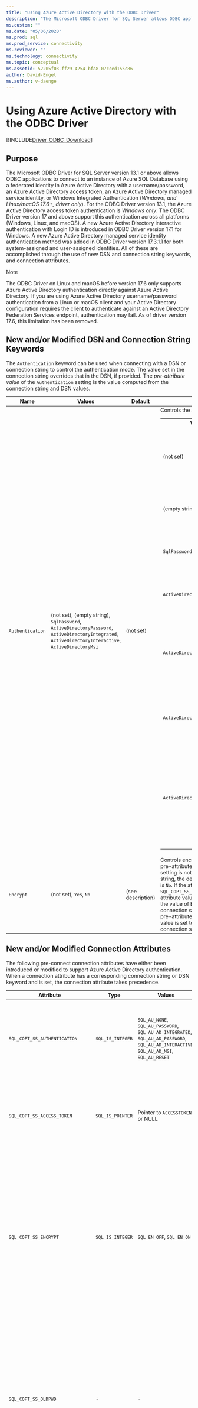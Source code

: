 ```yaml
---
title: "Using Azure Active Directory with the ODBC Driver"
description: "The Microsoft ODBC Driver for SQL Server allows ODBC applications to connect to an instance of Azure SQL Database using Azure Active Directory."
ms.custom: ""
ms.date: "05/06/2020"
ms.prod: sql
ms.prod_service: connectivity
ms.reviewer: ""
ms.technology: connectivity
ms.topic: conceptual
ms.assetid: 52205f03-ff29-4254-bfa8-07cced155c86
author: David-Engel
ms.author: v-daenge
---
```

# Using Azure Active Directory with the ODBC Driver
[!INCLUDE[Driver_ODBC_Download](../../includes/driver_odbc_download.md)]

## Purpose

The Microsoft ODBC Driver for SQL Server version 13.1 or above allows ODBC applications to connect to an instance of Azure SQL Database using a federated identity in Azure Active Directory with a username/password, an Azure Active Directory access token, an Azure Active Directory managed service identity, or Windows Integrated Authentication (_Windows, and Linux/macOS 17.6+, driver only_). For the ODBC Driver version 13.1, the Azure Active Directory access token authentication is _Windows only_. The ODBC Driver version 17 and above support this authentication across all platforms (Windows, Linux, and macOS). A new Azure Active Directory interactive authentication with Login ID is introduced in ODBC Driver version 17.1 for Windows. A new Azure Active Directory managed service identity authentication method was added in ODBC Driver version 17.3.1.1 for both system-assigned and user-assigned identities. All of these are accomplished through the use of new DSN and connection string keywords, and connection attributes.

> [!NOTE]
> The ODBC Driver on Linux and macOS before version 17.6 only supports Azure Active Directory authentication directly against Azure Active Directory. If you are using Azure Active Directory username/password authentication from a Linux or macOS client and your Active Directory configuration requires the client to authenticate against an Active Directory Federation Services endpoint, authentication may fail. As of driver version 17.6, this limitation has been removed.

## New and/or Modified DSN and Connection String Keywords

The `Authentication` keyword can be used when connecting with a DSN or connection string to control the authentication mode. The value set in the connection string overrides that in the DSN, if provided. The _pre-attribute value_ of the `Authentication` setting is the value computed from the connection string and DSN values.

|Name|Values|Default|Description|
|-|-|-|-|
|`Authentication`|(not set), (empty string), `SqlPassword`, `ActiveDirectoryPassword`, `ActiveDirectoryIntegrated`, `ActiveDirectoryInteractive`, `ActiveDirectoryMsi` |(not set)|Controls the authentication mode.<table><tr><th>Value<th>Description<tr><td>(not set)<td>Authentication mode determined by other keywords (existing legacy connection options.)<tr><td>(empty string)<td>(Connection string only.) Override and unset an `Authentication` value set in the DSN.<tr><td>`SqlPassword`<td>Directly authenticate to a SQL Server instance using a username and password.<tr><td>`ActiveDirectoryPassword`<td>Authenticate with an Azure Active Directory identity using a username and password.<tr><td>`ActiveDirectoryIntegrated`<td>_Windows, and Linux/Mac 17.6+, driver only_. Authenticate with an Azure Active Directory identity using integrated authentication.<tr><td>`ActiveDirectoryInteractive`<td>_Windows driver only_. Authenticate with an Azure Active Directory identity using interactive authentication.<tr><td>`ActiveDirectoryMsi`<td>Authenticate with Azure Active Directory identity using managed service identity authentication. For user-assigned identity, UID is set to the object ID of the user identity.</table>|
|`Encrypt`|(not set), `Yes`, `No`|(see description)|Controls encryption for a connection. If the pre-attribute value of the `Authentication` setting is not _none_ in the DSN or connection string, the default is `Yes`. Otherwise, the default is `No`. If the attribute `SQL_COPT_SS_AUTHENTICATION` overrides the pre-attribute value of `Authentication`, explicitly set the value of Encryption in the DSN or connection string or connection attribute. The pre-attribute value of Encryption is `Yes` if the value is set to `Yes` in either the DSN or connection string.|

## New and/or Modified Connection Attributes

The following pre-connect connection attributes have either been introduced or modified to support Azure Active Directory authentication. When a connection attribute has a corresponding connection string or DSN keyword and is set, the connection attribute takes precedence.

|Attribute|Type|Values|Default|Description|
|-|-|-|-|-|
|`SQL_COPT_SS_AUTHENTICATION`|`SQL_IS_INTEGER`|`SQL_AU_NONE`, `SQL_AU_PASSWORD`, `SQL_AU_AD_INTEGRATED`, `SQL_AU_AD_PASSWORD`, `SQL_AU_AD_INTERACTIVE`, `SQL_AU_AD_MSI`, `SQL_AU_RESET`|(not set)|See description of `Authentication` keyword above. `SQL_AU_NONE` is provided in order to explicitly override a set `Authentication` value in the DSN and/or connection string, while `SQL_AU_RESET` unsets the attribute if it was set, allowing the DSN or connection string value to take precedence.|
|`SQL_COPT_SS_ACCESS_TOKEN`|`SQL_IS_POINTER`|Pointer to `ACCESSTOKEN` or NULL|NULL|If non-null, specifies the AzureAD Access Token to use. It is an error to specify an access token and also `UID`, `PWD`, `Trusted_Connection`, or `Authentication` connection string keywords or their equivalent attributes. <br> **NOTE:** ODBC Driver version 13.1 only supports this on _Windows_.|
|`SQL_COPT_SS_ENCRYPT`|`SQL_IS_INTEGER`|`SQL_EN_OFF`, `SQL_EN_ON`|(see description)|Controls encryption for a connection. `SQL_EN_OFF` and `SQL_EN_ON` disable and enable encryption, respectively. If the pre-attribute value of the `Authentication` setting is not _none_ or `SQL_COPT_SS_ACCESS_TOKEN` is set, and `Encrypt` was not specified in either the DSN or connection string, the default is `SQL_EN_ON`. Otherwise, the default is `SQL_EN_OFF`. If the connection attribute `SQL_COPT_SS_AUTHENTICATION` is set to not _none_, explicitly set `SQL_COPT_SS_ENCRYPT` to the desired value if `Encrypt` was not specified in the DSN or connection string. The effective value of this attribute controls [whether encryption will be used for the connection.](https://docs.microsoft.com/sql/relational-databases/native-client/features/using-encryption-without-validation)|
|`SQL_COPT_SS_OLDPWD`|\-|\-|\-|Not supported with Azure Active Directory, since password changes to AAD principals cannot be accomplished through an ODBC connection. <br><br>Password expiration for SQL Server Authentication was introduced in SQL Server 2005. The `SQL_COPT_SS_OLDPWD` attribute was added to allow the client to provide both the old and the new password for the connection. When this property is set, the provider will not use the connection pool for the first connection or for subsequent connections, since the connection string will contain the "old password", which has now changed.|
|`SQL_COPT_SS_INTEGRATED_SECURITY`|`SQL_IS_INTEGER`|`SQL_IS_OFF`,`SQL_IS_ON`|`SQL_IS_OFF`|_Deprecated_; use `SQL_COPT_SS_AUTHENTICATION` set to `SQL_AU_AD_INTEGRATED` instead. <br><br>Forces use of Windows Authentication (Kerberos on Linux and macOS) for access validation on server login. When Windows Authentication is used, the driver ignores user identifier and password values provided as part of `SQLConnect`, `SQLDriverConnect`, or `SQLBrowseConnect` processing.|

## UI Additions for Azure Active Directory (Windows driver only)

The DSN setup and connection UIs of the driver have been enhanced with the additional options necessary for using authentication with Azure AD.

### Creating and editing DSNs in the UI

It is possible to use the new Azure AD authentication options when creating or editing an existing DSN using the driver's setup UI:

`Authentication=ActiveDirectoryIntegrated` for Azure Active Directory Integrated authentication to SQL Azure

![create-dsn-ad-integrated.png](windows/create-dsn-ad-integrated.png)

`Authentication=ActiveDirectoryPassword` for Azure Active Directory username/password authentication to SQL Azure

![create-dsn-ad-password.png](windows/create-dsn-ad-password.png)

`Authentication=ActiveDirectoryInteractive` for Azure Active Directory interactive authentication to SQL Azure

![create-dsn-ad-interactive.png](windows/create-dsn-ad-interactive.png)

`Authentication=SqlPassword` for username/password authentication to SQL Server (Azure or otherwise)

![create-dsn-ad-sql-server.png](windows/create-dsn-ad-sql-server.png)

`Trusted_Connection=Yes` for Windows legacy SSPI integrated authentication

![create-dsn-win-sspi.png](windows/create-dsn-win-sspi.png)

`Authentication=ActiveDirectoryMsi` for Azure Active Directory Managed Service Identity authentication

![create-dsn-ad-msi.png](windows/create-dsn-ad-msi.png)

The six options correspond to `Trusted_Connection=Yes` (existing legacy Windows SSPI-only integrated authentication) and `Authentication=` `ActiveDirectoryIntegrated`, `SqlPassword`, `ActiveDirectoryPassword`, `ActiveDirectoryInteractive`, and `ActiveDirectoryMsi` respectively.

### SQLDriverConnect Prompt (Windows driver only)

The prompt dialog displayed by SQLDriverConnect when it requests information required to complete the connection contains four new options for Azure AD authentication:

![server-login.png](windows/server-login.png)

These options correspond to the same six available in the DSN setup UI above.

### Example connection strings
1. SQL Server Authentication - legacy syntax. Server certificate is not validated, and encryption is used only if the server enforces it. The username/password is passed in the connection string.
`server=Server;database=Database;UID=UserName;PWD=Password;`
2. SQL Authentication - new syntax. The client requests encryption (the default value of `Encrypt` is `true`) and the server certificate gets validated, regardless of the encryption setting (unless `TrustServerCertificate` is set to `true`). The username/password is passed in the connection string.
 `server=Server;database=Database;UID=UserName;PWD=Password;Authentication=SqlPassword;`
3. Integrated Windows Authentication (Kerberos on Linux and macOS) using SSPI (to SQL Server or SQL IaaS) - current syntax. Server certificate is not validated, unless encryption is used. 
`server=Server;database=Database;Trusted_Connection=yes;`
4. (_Windows driver only_.) Integrated Windows Authentication using SSPI (if the target database is in SQL Server or SQL IaaS) - new syntax. The client requests encryption (the default value of `Encrypt` is `true`) and the server certificate gets validated, regardless of the encryption setting (unless `TrustServerCertificate` is set to `true`). 
`server=Server;database=Database;Authentication=ActiveDirectoryIntegrated;`
5. AAD Username/Password Authentication (if the target database is in Azure SQL DB). Server certificate gets validated, regardless of the encryption setting (unless `TrustServerCertificate` is set to `true`). The username/password is passed in the connection string. 
`server=Server;database=Database;UID=UserName;PWD=Password;Authentication=ActiveDirectoryPassword;`
6. (_Windows, and Linux/macOS 17.6+, driver only_.) Integrated Windows Authentication using ADAL or Kerberos, which involves redeeming Windows account credentials for an AAD-issued access token, assuming the target database is in Azure SQL Database. Server certificate gets validated, regardless of the encryption setting (unless `TrustServerCertificate` is set to `true`). On Linux/macOS, a suitable Kerberos ticket needs to be available; see the section below on Federated Accounts and [Using Integrated Authentication](linux-mac/using-integrated-authentication.md) for more information.
`server=Server;database=Database;Authentication=ActiveDirectoryIntegrated;`
7. (_Windows driver only_.) AAD Interactive Authentication uses Azure Multi-factor Authentication technology to set up connection. In this mode, by providing the login ID, an Azure Authentication dialog is triggered and allows the user to input the password to complete the connection. The username is passed in the connection string.
`server=Server;database=Database;UID=UserName;Authentication=ActiveDirectoryInteractive;`

![WindowsAzureAuth.png](windows/WindowsAzureAuth.png)

8. AAD Managed Service Identity Authentication uses system-assigned or user-assigned identity for authentication to set up connection. For user-assigned identity, UID is set to the object ID of the user identity.<br>
For system-assigned identity,<br>
`server=Server;database=Database;Authentication=ActiveDirectoryMsi;`<br>
For user-assigned identity with object ID equals to myObjectId,<br>
`server=Server;database=Database;UID=myObjectId;Authentication=ActiveDirectoryMsi;`

> [!NOTE]
>- When using the Active Directory options with the Windows ODBC driver ***prior to*** version 17.4.2, ensure that the [Active Directory Authentication Library for SQL Server](https://go.microsoft.com/fwlink/?LinkID=513072) has been installed. When using the Linux and macOS drivers, ensure that `libcurl` has been installed. For driver version 17.2 and later, this is not an explicit dependency since it is not required for the other authentication methods or ODBC operations.
>- When AAD configuration includes Conditional Access policies, and the client is Windows 10 or Server 2016 or later, authentication via Integrated or username/password may fail since it requires the use of WAM, which is supported in driver version 17.6 or later for Windows; to use WAM, create a new string or DWORD value named `ADALuseWAM` in `HKLM\Software\ODBCINST.INI\ODBC Driver 17 for SQL Server` or `HKLM\Software\ODBC.INI\<your-DSN-name>` for global or DSN-scoped configuration respectively, and set it to a value of 1. Note that authentication with WAM does not support running the application as a different user with `runas`. Scenarios which require Condtitional Access policies are not supported for Linux or macOS.
>- To connect using a SQL Server account username and password, you may now use the new `SqlPassword` option, which is recommended especially for SQL Azure since this option enables more secure connection defaults.
>- To connect using an Azure Active Directory account username and password, specify `Authentication=ActiveDirectoryPassword` in the connection string and the `UID` and `PWD` keywords with the username and password, respectively.
>- To connect using Windows Integrated or Active Directory Integrated (Windows, and Linux/macOS 17.6+, driver only) authentication, specify `Authentication=ActiveDirectoryIntegrated` in the connection string. The driver will choose the correct authentication mode automatically. `UID` and `PWD` must not be specified.
>- To connect using Active Directory Interactive (Windows driver only) authentication, `UID` must be specified.

## Authenticating with an Access Token

The `SQL_COPT_SS_ACCESS_TOKEN` pre-connection attribute allows the use of an access token obtained from Azure AD for authentication instead of username and password, and also bypasses the negotiation and obtaining of an access token by the driver. To use an access token, set the `SQL_COPT_SS_ACCESS_TOKEN` connection attribute to a pointer to an `ACCESSTOKEN` structure:

~~~
typedef struct AccessToken
{
    DWORD dataSize;
    BYTE data[];
} ACCESSTOKEN;
~~~

The `ACCESSTOKEN` is a variable-length structure consisting of a 4-byte _length_ followed by _length_ bytes of opaque data that form the access token. Due to how SQL Server handles access tokens, one obtained via an [OAuth 2.0](https://docs.microsoft.com/azure/active-directory/develop/active-directory-authentication-scenarios) JSON response must be expanded so that each byte is followed by a 0 padding byte, similar to a UCS-2 string containing only ASCII characters; however, the token is an opaque value and the length specified, in bytes, must NOT include any null terminator. Because of their considerable length and format constraints, this method of authentication is only available programmatically via the `SQL_COPT_SS_ACCESS_TOKEN` connection attribute; there is no corresponding DSN or connection string keyword. The connection string must not contain `UID`, `PWD`, `Authentication`, or `Trusted_Connection` keywords.

> [!NOTE]
> The ODBC Driver version 13.1 only supports this authentication on _Windows_.

## Azure Active Directory Authentication Sample Code

The following sample shows the code required to connect to SQL Server using Azure Active Directory with connection keywords. Note that there is no need to change the application code itself; the connection string, or DSN if one is used, is the only modification needed to use AAD for authentication:
~~~
    ...
    SQLCHAR connString[] = "Driver={ODBC Driver 13 for SQL Server};Server={server};UID=myuser;PWD=myPass;Authentication=ActiveDirectoryPassword"
    ...
    SQLDriverConnect(hDbc, NULL, connString, SQL_NTS, NULL, 0, NULL, SQL_DRIVER_NOPROMPT);    
    ...
~~~
The following sample shows the code required to connect to SQL Server using Azure Active Directory with access token authentication. In this case, it is necessary to modify application code to process the access token and set the associated connection attribute.
~~~
    SQLCHAR connString[] = "Driver={ODBC Driver 13 for SQL Server};Server={server}"
    SQLCHAR accessToken[] = "eyJ0eXAiOi..."; // In the format extracted from an OAuth JSON response
    ...
    DWORD dataSize = 2 * strlen(accessToken);
    ACCESSTOKEN *pAccToken = malloc(sizeof(ACCESSTOKEN) + dataSize);
    pAccToken->dataSize = dataSize;
    // Expand access token with padding bytes
    for(int i = 0, j = 0; i < dataSize; i += 2, j++) {
        pAccToken->data[i] = accessToken[j];
        pAccToken->data[i+1] = 0;
    }
    ...
    SQLSetConnectAttr(hDbc, SQL_COPT_SS_ACCESS_TOKEN, (SQLPOINTER)pAccToken, SQL_IS_POINTER);
    SQLDriverConnect(hDbc, NULL, connString, SQL_NTS, NULL, 0, NULL, SQL_DRIVER_NOPROMPT);        
    ...
    free(pAccToken);
~~~
The following is a sample connection string for use with Azure Active Directory Interactive Authentication. Note that it does not contain PWD field as the password would be entered using Azure Authentication screen.
~~~
SQLCHAR connString[] = "Driver={ODBC Driver 17 for SQL Server};Server={server};UID=myuser;Authentication=ActiveDirectoryInteractive"
~~~
The following is a sample connection string for use with Azure Active Directory Managed Service Identity Authentication. Note that UID is set to the object ID of the user identity for user-assigned identity.
~~~
// For system-assigned identity,
SQLCHAR connString[] = "Driver={ODBC Driver 17 for SQL Server};Server={server};Authentication=ActiveDirectoryMsi"
...
// For user-assigned identity with object ID equals to myObjectId
SQLCHAR connString[] = "Driver={ODBC Driver 17 for SQL Server};Server={server};UID=myObjectId;Authentication=ActiveDirectoryMsi"
~~~

## Considerations for using ADFS Federated Accounts on Linux/macOS

Starting with version 17.6, the drivers for Linux and macOS support authentication using Azure Active Directory ADFS-federated accounts using either username/password (`ActiveDirectoryPassword`) or Kerberos (`ActiveDirectoryIntegrated`). There are some limitations dependent on the platform when using Integrated mode.

When authenticating with a user whose UPN suffix is different from the Kerberos realm, i.e. an alternate UPN suffix is in use, it is necessary to use the Enterprise Principal option (use the `-E` option with `kinit`, and supply the principal name in the form `user@federated-domain`) when obtaining Kerberos tickets. This allows the driver to correctly determine both the federated domain and the Kerberos realm.

You can verify that a suitable Kerberos ticket is available by inspecting the output of the `klist` command. If the federated domain is the same as the Kerberos realm and UPN suffix, the principal name will be of the form `user@realm`. If it is different, the principal name should be of the form `user@federated-domain@realm`.

### Linux

On SuSE 11, the default Kerberos library version of 1.6.x does not support the Enterprise Principal option necessary to use alternate UPN suffixes. To use alternate UPN suffixes with AAD Integrated authentication, upgrade the Kerberos library to 1.7 or newer.

On Alpine Linux, the default `libcurl` does not support the SPNEGO/Kerberos authentication required for AAD Integrated authentication.

### macOS

The system Kerberos library `kinit` supports Enterprise Principal with the `--enterprise` option, but also implicitly performs name canonicalization, which prevents the use of alternate UPN suffixes. To use alternate UPN suffixes with AAD Integrated authentication, install a newer Kerberos library via `brew install krb5` and use its `kinit` with the `-E` option as described above.

## See Also

[Token-based authentication support for Azure SQL DB using Azure AD auth](/archive/blogs/sqlsecurity/token-based-authentication-support-for-azure-sql-db-using-azure-ad-auth)

[Using Integrated Authentication](linux-mac/using-integrated-authentication.md)
